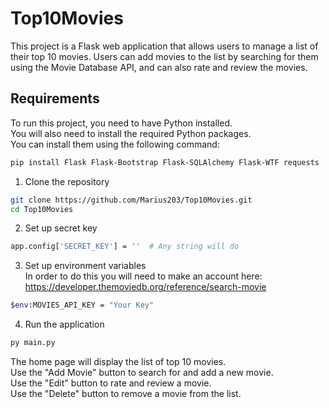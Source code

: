 # Top10Movies

This project is a Flask web application that allows users to manage a list of their top 10 movies. Users can add movies to the list by searching for them using the Movie Database API, and can also rate and review the movies.

## Requirements

To run this project, you need to have Python installed.  
You will also need to install the required Python packages.  
You can install them using the following command:

```sh
pip install Flask Flask-Bootstrap Flask-SQLAlchemy Flask-WTF requests
```

1. Clone the repository
```sh
git clone https://github.com/Marius203/Top10Movies.git
cd Top10Movies
```

2. Set up secret key
```sh
app.config['SECRET_KEY'] = ''  # Any string will do
```  

3. Set up environment variables  
In order to do this you will need to make an account here: https://developer.themoviedb.org/reference/search-movie  
```sh
$env:MOVIES_API_KEY = "Your Key"
```

4. Run the application
```sh
py main.py
```
The home page will display the list of top 10 movies.  
Use the "Add Movie" button to search for and add a new movie.  
Use the "Edit" button to rate and review a movie.  
Use the "Delete" button to remove a movie from the list.  
